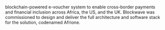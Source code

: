 blockchain-powered e-voucher system to enable cross-border payments and financial inclusion across Africa, the US, and the UK. Blockwave was commissioned to design and deliver the full architecture and software stack for the solution, codenamed Afrione.